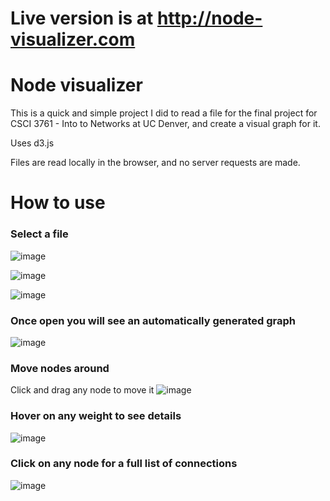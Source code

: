 # Live version is at http://node-visualizer.com

# Node visualizer

This is a quick and simple project I did to read a file for the final project for CSCI 3761 - Into to Networks at UC Denver, and create a visual graph for it.


Uses d3.js

Files are read locally in the browser, and no server requests are made.

# How to use

### Select a file

![image](https://user-images.githubusercontent.com/6385285/116635418-f6842a80-a91b-11eb-9433-1e3ca0f5ae91.png)

![image](https://user-images.githubusercontent.com/6385285/116635436-fd12a200-a91b-11eb-9748-9f2961d842cf.png)

![image](https://user-images.githubusercontent.com/6385285/116635442-03a11980-a91c-11eb-9353-9372d8e72b64.png)


### Once open you will see an automatically generated graph 
![image](https://user-images.githubusercontent.com/6385285/116635480-203d5180-a91c-11eb-9211-bb85561a5d00.png)

### Move nodes around
Click and drag any node to move it
![image](https://user-images.githubusercontent.com/6385285/116635497-30edc780-a91c-11eb-8d74-12808f8e9efd.png)

### Hover on any weight to see details 
![image](https://user-images.githubusercontent.com/6385285/116635541-4bc03c00-a91c-11eb-8a71-f5d9f8a38230.png)

### Click on any node for a full list of connections

![image](https://user-images.githubusercontent.com/6385285/116635561-57abfe00-a91c-11eb-97b8-479975ba3ede.png)
